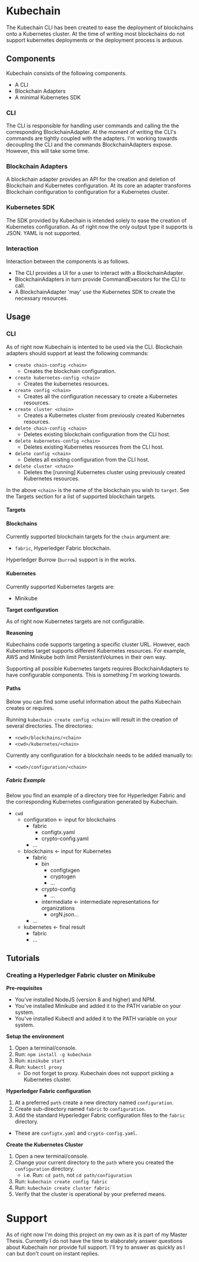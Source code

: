 # Kubechain
The Kubechain CLI has been created to ease the deployment of blockchains onto a Kubernetes cluster.
At the time of writing most blockchains do not support kubernetes deployments or the deployment process is arduous.

## Components
Kubechain consists of the following components.

- A CLI
- Blockchain Adapters
- A minimal Kubernetes SDK

### CLI
The CLI is responsible for handling user commands and calling the the corresponding BlockchainAdapter.
At the moment of writing the CLI's commands are tightly coupled with the adapters. 
I'm working towards decoupling the CLI and the commands BlockchainAdapters expose. However, this will take some time.

### Blockchain Adapters
A blockchain adapter provides an API for the creation and deletion of Blockchain and Kubernetes configuration.
At its core an adapter transforms Blockchain configuration to configuration for a Kubernetes cluster.

### Kubernetes SDK
The SDK provided by Kubechain is intended solely to ease the creation of Kubernetes configuration. 
As of right now the only output type it supports is JSON. YAML is not supported.

### Interaction
Interaction between the components is as follows.

- The CLI provides a UI for a user to interact with a BlockchainAdapter. 
- BlockchainAdapters in turn provide CommandExecutors for the CLI to call.
- A BlockchainAdapter 'may' use the Kubernetes SDK to create the necessary resources.

## Usage

### CLI
As of right now Kubechain is intented to be used via the CLI. Blockchain adapters should support at least the following commands:

- ``create chain-config <chain>``
  - Creates the blockchain configuration.
- ``create kubernetes-config <chain>``
  - Creates the kubernetes resources.
- ``create config <chain>``
  - Creates all the configuration necessary to create a Kubernetes resources.
- ``create cluster <chain>``
  - Creates a Kubernetes cluster from previously created Kubernetes resources.
- ``delete chain-config <chain>``
  - Deletes existing blockchain configuration from the CLI host.
- ``delete kubernetes-config <chain>``
  - Deletes existing Kubernetes resources from the CLI host.
- ``delete config <chain>``
  - Deletes all existing configuration from the CLI host.
- ``delete cluster <chain>``
  - Deletes the [running] Kubernetes cluster using previously created Kubernetes resources.

In the above ``<chain>`` is the name of the blockchain you wish to ``target``.
See the Targets section for a list of supported blockchain targets.

#### Targets

#### Blockchains
Currently supported blockchain targets for the ``chain`` argument are:

- ``fabric``, Hyperledger Fabric blockchain.

Hyperledger Burrow (``burrow``) support is in the works.

#### Kubernetes 
Currently supported Kubernetes targets are:

- Minikube

**Target configuration**

As of right now Kubernetes targets are not configurable. 

**Reasoning**

Kubechains code supports targeting a specific cluster URL. 
However, each Kubernetes target supports different Kubernetes resources.
For example, AWS and Minikube both limit PersistentVolumes in their own way.

Supporting all possible Kubernetes targets requires BlockchainAdapters to have configurable components.
This is something I'm working towards.

#### Paths
Below you can find some useful information about the paths Kubechain creates or requires.

Running ``kubechain create config <chain>`` will result in the creation of several directories.
The directories:
- `<cwd>/blockchains/<chain>`
- `<cwd>/kubernetes/<chain>`

Currently any configuration for a blockchain needs to be added manually to:
- `<cwd>/configuration/<chain>`

##### Fabric Example
Below you find an example of a directory tree for Hyperledger Fabric and the corresponding Kubernetes configuration generated by Kubechain.

- `cwd`
  - configuration <- input for blockchains
    - fabric
      - configtx.yaml
      - crypto-config.yaml
    - ...
  - blockchains <- input for Kubernetes
    - fabric
      - bin
        - configtxgen
        - cryptogen
        - ...
      - crypto-config
        - ...
      - intermediate <- intermediate representations for organizations
        - orgN.json...
    - ...
  - kubernetes <- final result
    - fabric
    - ...

## Tutorials

### Creating a Hyperledger Fabric cluster on Minikube

**Pre-requisites**
- You've installed NodeJS (version 8 and higher) and NPM.
- You've installed Minikube and added it to the PATH variable on your system.
- You've installed Kubectl and added it to the PATH variable on your system.

**Setup the environment**
1. Open a terminal/console.
1. Run: ``npm install -g kubechain``
1. Run: ``minikube start``
1. Run: ``kubectl proxy``
   - Do not forget to proxy. Kubechain does not support picking a Kubernetes cluster.

**Hyperledger Fabric configuration**
1. At a preferred ``path`` create a new directory named ``configuration``.
1. Create sub-directory named ``fabric`` to ``configuration``.
1. Add the standard Hyperledger Fabric configuration files to the ``fabric`` directory.
  - These are ``configtx.yaml`` and ``crypto-config.yaml``.


**Create the Kubernetes Cluster**
1. Open a new terminal/console.
1. Change your current directory to the ``path`` where you created the ``configuration`` directory.
   - i.e. Run: ``cd path``, not `cd path/configuration`
1. Run: ``kubechain create config fabric``
1. Run: ``kubechain create cluster fabric``
1. Verify that the cluster is operational by your preferred means.

# Support
As of right now I'm doing this project on my own as it is part of my Master Thesis.
Currently I do not have the time to elaborately answer questions about Kubechain nor provide full support.
I'll try to answer as quickly as I can but don't count on instant replies.